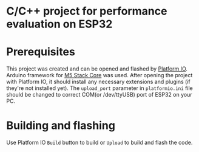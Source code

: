 # C/C++ project for performance evaluation on ESP32
# Prerequisites
This project was created and can be opened and flashed by [Platform IO](https://platformio.org/). 
Arduino framework for [M5 Stack Core](https://docs.platformio.org/en/latest/boards/espressif32/m5stack-core-esp32.html?utm_source=platformio&utm_medium=piohome) was used. 
After opening the project with Platform IO, it should install any necessary extensions and plugins (if they're not installed yet).
The `upload_port` parameter in `platformio.ini` file should be changed to correct COM(or /dev/ttyUSB) port of ESP32 on your PC.

# Building and flashing
Use Platform IO `Build` button to build or `Upload` to build and flash the code.
